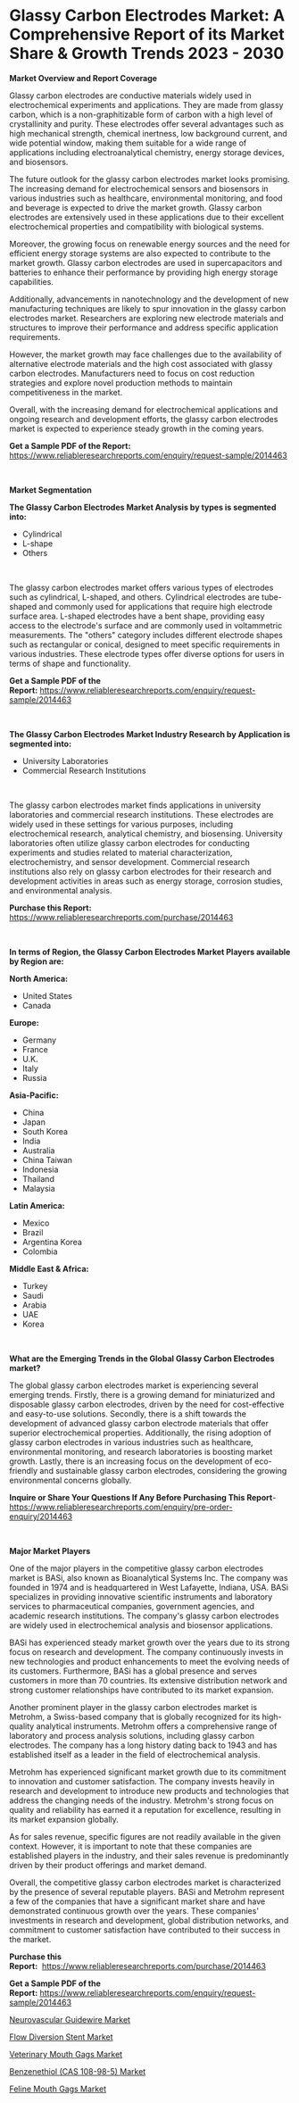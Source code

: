 <p><h1>Glassy Carbon Electrodes Market: A Comprehensive Report of its Market Share & Growth Trends 2023 - 2030</h1></p><p><strong>Market Overview and Report Coverage</strong></p>
<p><p>Glassy carbon electrodes are conductive materials widely used in electrochemical experiments and applications. They are made from glassy carbon, which is a non-graphitizable form of carbon with a high level of crystallinity and purity. These electrodes offer several advantages such as high mechanical strength, chemical inertness, low background current, and wide potential window, making them suitable for a wide range of applications including electroanalytical chemistry, energy storage devices, and biosensors.</p><p>The future outlook for the glassy carbon electrodes market looks promising. The increasing demand for electrochemical sensors and biosensors in various industries such as healthcare, environmental monitoring, and food and beverage is expected to drive the market growth. Glassy carbon electrodes are extensively used in these applications due to their excellent electrochemical properties and compatibility with biological systems.</p><p>Moreover, the growing focus on renewable energy sources and the need for efficient energy storage systems are also expected to contribute to the market growth. Glassy carbon electrodes are used in supercapacitors and batteries to enhance their performance by providing high energy storage capabilities.</p><p>Additionally, advancements in nanotechnology and the development of new manufacturing techniques are likely to spur innovation in the glassy carbon electrodes market. Researchers are exploring new electrode materials and structures to improve their performance and address specific application requirements.</p><p>However, the market growth may face challenges due to the availability of alternative electrode materials and the high cost associated with glassy carbon electrodes. Manufacturers need to focus on cost reduction strategies and explore novel production methods to maintain competitiveness in the market.</p><p>Overall, with the increasing demand for electrochemical applications and ongoing research and development efforts, the glassy carbon electrodes market is expected to experience steady growth in the coming years.</p></p>
<p><strong>Get a Sample PDF of the Report:</strong> <a href="https://www.reliableresearchreports.com/enquiry/request-sample/2014463">https://www.reliableresearchreports.com/enquiry/request-sample/2014463</a></p>
<p>&nbsp;</p>
<p><strong>Market Segmentation</strong></p>
<p><strong>The Glassy Carbon Electrodes Market Analysis by types is segmented into:</strong></p>
<p><ul><li>Cylindrical</li><li>L-shape</li><li>Others</li></ul></p>
<p>&nbsp;</p>
<p><p>The glassy carbon electrodes market offers various types of electrodes such as cylindrical, L-shaped, and others. Cylindrical electrodes are tube-shaped and commonly used for applications that require high electrode surface area. L-shaped electrodes have a bent shape, providing easy access to the electrode's surface and are commonly used in voltammetric measurements. The "others" category includes different electrode shapes such as rectangular or conical, designed to meet specific requirements in various industries. These electrode types offer diverse options for users in terms of shape and functionality.</p></p>
<p><strong>Get a Sample PDF of the Report:</strong>&nbsp;<a href="https://www.reliableresearchreports.com/enquiry/request-sample/2014463">https://www.reliableresearchreports.com/enquiry/request-sample/2014463</a></p>
<p>&nbsp;</p>
<p><strong>The Glassy Carbon Electrodes Market Industry Research by Application is segmented into:</strong></p>
<p><ul><li>University Laboratories</li><li>Commercial Research Institutions</li></ul></p>
<p>&nbsp;</p>
<p><p>The glassy carbon electrodes market finds applications in university laboratories and commercial research institutions. These electrodes are widely used in these settings for various purposes, including electrochemical research, analytical chemistry, and biosensing. University laboratories often utilize glassy carbon electrodes for conducting experiments and studies related to material characterization, electrochemistry, and sensor development. Commercial research institutions also rely on glassy carbon electrodes for their research and development activities in areas such as energy storage, corrosion studies, and environmental analysis.</p></p>
<p><strong>Purchase this Report:</strong>&nbsp; <a href="https://www.reliableresearchreports.com/purchase/2014463">https://www.reliableresearchreports.com/purchase/2014463</a></p>
<p>&nbsp;</p>
<p><strong>In terms of Region, the Glassy Carbon Electrodes Market Players available by Region are:</strong></p>
<p>
    <p> <strong> North America: </strong>
        <ul>
            <li>United States</li>
            <li>Canada</li>
        </ul>
        </p> 
    <p> <strong> Europe: </strong>
        <ul>
            <li>Germany</li>
            <li>France</li>
            <li>U.K.</li>
            <li>Italy</li>
            <li>Russia</li>
        </ul>
        </p> 
    <p> <strong> Asia-Pacific: </strong>
        <ul>
            <li>China</li>
            <li>Japan</li>
            <li>South Korea</li>
            <li>India</li>
            <li>Australia</li>
            <li>China Taiwan</li>
            <li>Indonesia</li>
            <li>Thailand</li>
            <li>Malaysia</li>
        </ul>
        </p> 
    <p> <strong> Latin America: </strong>
        <ul>
            <li>Mexico</li>
            <li>Brazil</li>
            <li>Argentina Korea</li>
            <li>Colombia</li>
        </ul>
        </p> 
    <p> <strong> Middle East & Africa: </strong>
        <ul>
            <li>Turkey</li>
            <li>Saudi</li>
            <li>Arabia</li>
            <li>UAE</li>
            <li>Korea</li>
        </ul>
    </p>
    </p>
<p>&nbsp;</p>
<p><strong>What are the Emerging Trends in the Global Glassy Carbon Electrodes market?</strong></p>
<p><p>The global glassy carbon electrodes market is experiencing several emerging trends. Firstly, there is a growing demand for miniaturized and disposable glassy carbon electrodes, driven by the need for cost-effective and easy-to-use solutions. Secondly, there is a shift towards the development of advanced glassy carbon electrode materials that offer superior electrochemical properties. Additionally, the rising adoption of glassy carbon electrodes in various industries such as healthcare, environmental monitoring, and research laboratories is boosting market growth. Lastly, there is an increasing focus on the development of eco-friendly and sustainable glassy carbon electrodes, considering the growing environmental concerns globally.</p></p>
<p><strong>Inquire or Share Your Questions If Any Before Purchasing This Report</strong>- <a href="https://www.reliableresearchreports.com/enquiry/pre-order-enquiry/2014463">https://www.reliableresearchreports.com/enquiry/pre-order-enquiry/2014463</a></p>
<p>&nbsp;</p>
<p><strong>Major Market Players</strong></p>
<p><p>One of the major players in the competitive glassy carbon electrodes market is BASi, also known as Bioanalytical Systems Inc. The company was founded in 1974 and is headquartered in West Lafayette, Indiana, USA. BASi specializes in providing innovative scientific instruments and laboratory services to pharmaceutical companies, government agencies, and academic research institutions. The company's glassy carbon electrodes are widely used in electrochemical analysis and biosensor applications.</p><p>BASi has experienced steady market growth over the years due to its strong focus on research and development. The company continuously invests in new technologies and product enhancements to meet the evolving needs of its customers. Furthermore, BASi has a global presence and serves customers in more than 70 countries. Its extensive distribution network and strong customer relationships have contributed to its market expansion.</p><p>Another prominent player in the glassy carbon electrodes market is Metrohm, a Swiss-based company that is globally recognized for its high-quality analytical instruments. Metrohm offers a comprehensive range of laboratory and process analysis solutions, including glassy carbon electrodes. The company has a long history dating back to 1943 and has established itself as a leader in the field of electrochemical analysis.</p><p>Metrohm has experienced significant market growth due to its commitment to innovation and customer satisfaction. The company invests heavily in research and development to introduce new products and technologies that address the changing needs of the industry. Metrohm's strong focus on quality and reliability has earned it a reputation for excellence, resulting in its market expansion globally.</p><p>As for sales revenue, specific figures are not readily available in the given context. However, it is important to note that these companies are established players in the industry, and their sales revenue is predominantly driven by their product offerings and market demand.</p><p>Overall, the competitive glassy carbon electrodes market is characterized by the presence of several reputable players. BASi and Metrohm represent a few of the companies that have a significant market share and have demonstrated continuous growth over the years. These companies' investments in research and development, global distribution networks, and commitment to customer satisfaction have contributed to their success in the market.</p></p>
<p><strong>Purchase this Report:</strong>&nbsp;&nbsp;<a href="https://www.reliableresearchreports.com/purchase/2014463">https://www.reliableresearchreports.com/purchase/2014463</a></p>
<p></p>
<p><strong>Get a Sample PDF of the Report:</strong>&nbsp;<a href="https://www.reliableresearchreports.com/enquiry/request-sample/2014463">https://www.reliableresearchreports.com/enquiry/request-sample/2014463</a></p>
<p><p><a href="https://medium.com/@josueherzog/neurovascular-guidewire-market-exploring-market-share-market-trends-and-future-growth-876d03db179b">Neurovascular Guidewire Market</a></p><p><a href="https://medium.com/@nayelibosco/flow-diversion-stent-market-size-and-market-trends-complete-industry-overview-2023-to-2030-c10f256e63fe">Flow Diversion Stent Market</a></p><p><a href="https://github.com/lbird53714/Market-Research-Report-List-1/blob/main/veterinary-mouth-gags-market.md">Veterinary Mouth Gags Market</a></p><p><a href="https://www.linkedin.com/pulse/benzenethiol-cas-108-98-5-market-share-amp-new-trends-analysis-pzo0f/">Benzenethiol (CAS 108-98-5) Market</a></p><p><a href="https://github.com/mabutironaldo/Market-Research-Report-List-1/blob/main/feline-mouth-gags-market.md">Feline Mouth Gags Market</a></p></p>